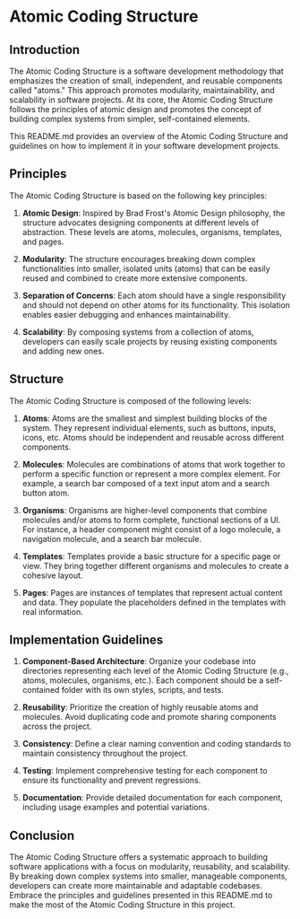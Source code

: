 # Atomic Coding Structure

## Introduction

The Atomic Coding Structure is a software development methodology that emphasizes the creation of small, independent, and reusable components called "atoms." This approach promotes modularity, maintainability, and scalability in software projects. At its core, the Atomic Coding Structure follows the principles of atomic design and promotes the concept of building complex systems from simpler, self-contained elements.

This README.md provides an overview of the Atomic Coding Structure and guidelines on how to implement it in your software development projects.

## Principles

The Atomic Coding Structure is based on the following key principles:

1. **Atomic Design**: Inspired by Brad Frost's Atomic Design philosophy, the structure advocates designing components at different levels of abstraction. These levels are atoms, molecules, organisms, templates, and pages.

2. **Modularity**: The structure encourages breaking down complex functionalities into smaller, isolated units (atoms) that can be easily reused and combined to create more extensive components.

3. **Separation of Concerns**: Each atom should have a single responsibility and should not depend on other atoms for its functionality. This isolation enables easier debugging and enhances maintainability.

4. **Scalability**: By composing systems from a collection of atoms, developers can easily scale projects by reusing existing components and adding new ones.

## Structure

The Atomic Coding Structure is composed of the following levels:

1. **Atoms**: Atoms are the smallest and simplest building blocks of the system. They represent individual elements, such as buttons, inputs, icons, etc. Atoms should be independent and reusable across different components.

2. **Molecules**: Molecules are combinations of atoms that work together to perform a specific function or represent a more complex element. For example, a search bar composed of a text input atom and a search button atom.

3. **Organisms**: Organisms are higher-level components that combine molecules and/or atoms to form complete, functional sections of a UI. For instance, a header component might consist of a logo molecule, a navigation molecule, and a search bar molecule.

4. **Templates**: Templates provide a basic structure for a specific page or view. They bring together different organisms and molecules to create a cohesive layout.

5. **Pages**: Pages are instances of templates that represent actual content and data. They populate the placeholders defined in the templates with real information.

## Implementation Guidelines

1. **Component-Based Architecture**: Organize your codebase into directories representing each level of the Atomic Coding Structure (e.g., atoms, molecules, organisms, etc.). Each component should be a self-contained folder with its own styles, scripts, and tests.

2. **Reusability**: Prioritize the creation of highly reusable atoms and molecules. Avoid duplicating code and promote sharing components across the project.

3. **Consistency**: Define a clear naming convention and coding standards to maintain consistency throughout the project.

4. **Testing**: Implement comprehensive testing for each component to ensure its functionality and prevent regressions.

5. **Documentation**: Provide detailed documentation for each component, including usage examples and potential variations.

## Conclusion

The Atomic Coding Structure offers a systematic approach to building software applications with a focus on modularity, reusability, and scalability. By breaking down complex systems into smaller, manageable components, developers can create more maintainable and adaptable codebases. Embrace the principles and guidelines presented in this README.md to make the most of the Atomic Coding Structure in this project.